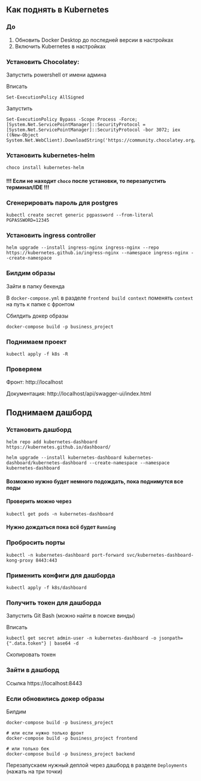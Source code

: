 ## Как поднять в Kubernetes

### До

1. Обновить Docker Desktop до последней версии в настройках
2. Включить Kubernetes в настройках

### Установить Chocolatey:

Запустить powershell от имени админа

Вписать
```shell
Set-ExecutionPolicy AllSigned
```
Запустить
```shell
Set-ExecutionPolicy Bypass -Scope Process -Force; [System.Net.ServicePointManager]::SecurityProtocol = [System.Net.ServicePointManager]::SecurityProtocol -bor 3072; iex ((New-Object System.Net.WebClient).DownloadString('https://community.chocolatey.org/install.ps1'))
```

### Установить kubernetes-helm
```shell
choco install kubernetes-helm
```
#### !!! Если не находит `choco` после установки, то перезапустить терминал/IDE !!!

### Сгенерировать пароль для postgres
```shell
kubectl create secret generic pgpassword --from-literal PGPASSWORD=12345
```
### Установить ingress controller
```shell
helm upgrade --install ingress-nginx ingress-nginx --repo https://kubernetes.github.io/ingress-nginx --namespace ingress-nginx --create-namespace
```

### Билдим образы

Зайти в папку бекенда

В `docker-compose.yml` в разделе `frontend build context` поменять `context` на путь к папке с фронтом

Сбилдить докер образы

```shell
docker-compose build -p business_project
```

### Поднимаем проект
```shell
kubectl apply -f k8s -R
```

### Проверяем
Фронт: http://localhost

Документация: http://localhost/api/swagger-ui/index.html

## Поднимаем дашборд

### Установить дашборд
```shell
helm repo add kubernetes-dashboard https://kubernetes.github.io/dashboard/
```
```shell
helm upgrade --install kubernetes-dashboard kubernetes-dashboard/kubernetes-dashboard --create-namespace --namespace kubernetes-dashboard
```
#### Возможно нужно будет немного подождать, пока поднимутся все поды
#### Проверить можно через
```shell
kubectl get pods -n kubernetes-dashboard
```
#### Нужно дождаться пока всё будет `Running`

### Пробросить порты
```shell
kubectl -n kubernetes-dashboard port-forward svc/kubernetes-dashboard-kong-proxy 8443:443
```

### Применить конфиги для дашборда
```shell
kubectl apply -f k8s/dashboard 
```

### Получить токен для дашборда
Запустить Git Bash (можно найти в поиске винды)

Вписать
```shell
kubectl get secret admin-user -n kubernetes-dashboard -o jsonpath={".data.token"} | base64 -d
```
Скопировать токен

### Зайти в дашборд
Ссылка https://localhost:8443

### Если обновились докер образы

Билдим
```shell
docker-compose build -p business_project

# или если нужно только фронт
docker-compose build -p business_project frontend

# или только бек
docker-compose build -p business_project backend
```

Перезапускаем нужный деплой через дашборд в разделе `Deployments` (нажать на три точки)
